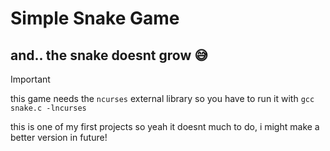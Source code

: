 # Simple Snake Game
## and.. the snake doesnt grow 😅

> [!IMPORTANT]
> this game needs the `ncurses` external library so you have to run it with `gcc snake.c -lncurses`

this is one of my first projects so yeah it doesnt much to do, i might make a better version in future!
